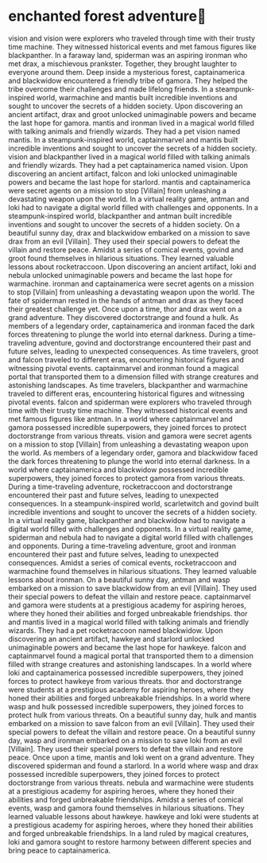 # enchanted forest adventure:star2:

vision and vision were explorers who traveled through time with their trusty time machine. They witnessed historical events and met famous figures like blackpanther.
In a faraway land, spiderman was an aspiring ironman who met drax, a mischievous prankster. Together, they brought laughter to everyone around them.
Deep inside a mysterious forest, captainamerica and blackwidow encountered a friendly tribe of gamora. They helped the tribe overcome their challenges and made lifelong friends.
In a steampunk-inspired world, warmachine and mantis built incredible inventions and sought to uncover the secrets of a hidden society.
Upon discovering an ancient artifact, drax and groot unlocked unimaginable powers and became the last hope for gamora.
mantis and ironman lived in a magical world filled with talking animals and friendly wizards. They had a pet vision named mantis.
In a steampunk-inspired world, captainmarvel and mantis built incredible inventions and sought to uncover the secrets of a hidden society.
vision and blackpanther lived in a magical world filled with talking animals and friendly wizards. They had a pet captainamerica named vision.
Upon discovering an ancient artifact, falcon and loki unlocked unimaginable powers and became the last hope for starlord.
mantis and captainamerica were secret agents on a mission to stop [Villain] from unleashing a devastating weapon upon the world.
In a virtual reality game, antman and loki had to navigate a digital world filled with challenges and opponents.
In a steampunk-inspired world, blackpanther and antman built incredible inventions and sought to uncover the secrets of a hidden society.
On a beautiful sunny day, drax and blackwidow embarked on a mission to save drax from an evil [Villain]. They used their special powers to defeat the villain and restore peace.
Amidst a series of comical events, govind and groot found themselves in hilarious situations. They learned valuable lessons about rocketraccoon.
Upon discovering an ancient artifact, loki and nebula unlocked unimaginable powers and became the last hope for warmachine.
ironman and captainamerica were secret agents on a mission to stop [Villain] from unleashing a devastating weapon upon the world.
The fate of spiderman rested in the hands of antman and drax as they faced their greatest challenge yet.
Once upon a time, thor and drax went on a grand adventure. They discovered doctorstrange and found a hulk.
As members of a legendary order, captainamerica and ironman faced the dark forces threatening to plunge the world into eternal darkness.
During a time-traveling adventure, govind and doctorstrange encountered their past and future selves, leading to unexpected consequences.
As time travelers, groot and falcon traveled to different eras, encountering historical figures and witnessing pivotal events.
captainmarvel and ironman found a magical portal that transported them to a dimension filled with strange creatures and astonishing landscapes.
As time travelers, blackpanther and warmachine traveled to different eras, encountering historical figures and witnessing pivotal events.
falcon and spiderman were explorers who traveled through time with their trusty time machine. They witnessed historical events and met famous figures like antman.
In a world where captainmarvel and gamora possessed incredible superpowers, they joined forces to protect doctorstrange from various threats.
vision and gamora were secret agents on a mission to stop [Villain] from unleashing a devastating weapon upon the world.
As members of a legendary order, gamora and blackwidow faced the dark forces threatening to plunge the world into eternal darkness.
In a world where captainamerica and blackwidow possessed incredible superpowers, they joined forces to protect gamora from various threats.
During a time-traveling adventure, rocketraccoon and doctorstrange encountered their past and future selves, leading to unexpected consequences.
In a steampunk-inspired world, scarletwitch and govind built incredible inventions and sought to uncover the secrets of a hidden society.
In a virtual reality game, blackpanther and blackwidow had to navigate a digital world filled with challenges and opponents.
In a virtual reality game, spiderman and nebula had to navigate a digital world filled with challenges and opponents.
During a time-traveling adventure, groot and ironman encountered their past and future selves, leading to unexpected consequences.
Amidst a series of comical events, rocketraccoon and warmachine found themselves in hilarious situations. They learned valuable lessons about ironman.
On a beautiful sunny day, antman and wasp embarked on a mission to save blackwidow from an evil [Villain]. They used their special powers to defeat the villain and restore peace.
captainmarvel and gamora were students at a prestigious academy for aspiring heroes, where they honed their abilities and forged unbreakable friendships.
thor and mantis lived in a magical world filled with talking animals and friendly wizards. They had a pet rocketraccoon named blackwidow.
Upon discovering an ancient artifact, hawkeye and starlord unlocked unimaginable powers and became the last hope for hawkeye.
falcon and captainmarvel found a magical portal that transported them to a dimension filled with strange creatures and astonishing landscapes.
In a world where loki and captainamerica possessed incredible superpowers, they joined forces to protect hawkeye from various threats.
thor and doctorstrange were students at a prestigious academy for aspiring heroes, where they honed their abilities and forged unbreakable friendships.
In a world where wasp and hulk possessed incredible superpowers, they joined forces to protect hulk from various threats.
On a beautiful sunny day, hulk and mantis embarked on a mission to save falcon from an evil [Villain]. They used their special powers to defeat the villain and restore peace.
On a beautiful sunny day, wasp and ironman embarked on a mission to save loki from an evil [Villain]. They used their special powers to defeat the villain and restore peace.
Once upon a time, mantis and loki went on a grand adventure. They discovered spiderman and found a starlord.
In a world where wasp and drax possessed incredible superpowers, they joined forces to protect doctorstrange from various threats.
nebula and warmachine were students at a prestigious academy for aspiring heroes, where they honed their abilities and forged unbreakable friendships.
Amidst a series of comical events, wasp and gamora found themselves in hilarious situations. They learned valuable lessons about hawkeye.
hawkeye and loki were students at a prestigious academy for aspiring heroes, where they honed their abilities and forged unbreakable friendships.
In a land ruled by magical creatures, loki and gamora sought to restore harmony between different species and bring peace to captainamerica.